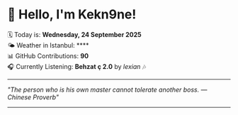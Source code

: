 # 👋 Hello, I'm Kekn9ne!

🗓️ Today is: **Wednesday, 24 September 2025**  
🌤️ Weather in Istanbul: ****  
📊 GitHub Contributions: **90**  
🎧 Currently Listening: **Behzat ç 2.0** by *lexian* 🎶

---

_"The person who is his own master cannot tolerate another boss.  — *Chinese Proverb*"_

---
